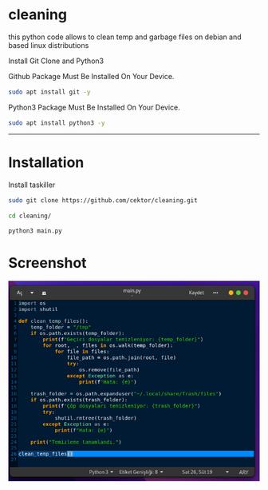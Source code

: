 # cleaning
this python code allows to clean temp and garbage files on debian and based linux distributions

Install Git Clone and Python3

Github Package Must Be Installed On Your Device.
```bash
sudo apt install git -y
```

Python3 Package Must Be Installed On Your Device.
```bash
sudo apt install python3 -y
```

----------------------------------
# Installation
Install taskiller
```bash
sudo git clone https://github.com/cektor/cleaning.git
```
```bash
cd cleaning/
```

```bash
python3 main.py
```


# Screenshot

![Demo](cleaning.png) 
